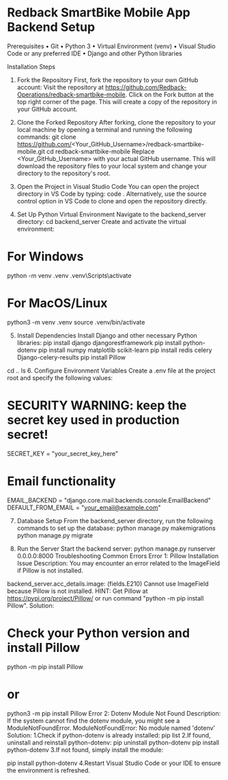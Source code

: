 # Redback SmartBike Mobile App Backend Setup
Prerequisites
•	Git
•	Python 3
•	Virtual Environment (venv)
•	Visual Studio Code or any preferred IDE
•	Django and other Python libraries

Installation Steps
1. Fork the Repository
First, fork the repository to your own GitHub account:
Visit the repository at https://github.com/Redback-Operations/redback-smartbike-mobile.
Click on the Fork button at the top right corner of the page. This will create a copy of the repository in your GitHub account.

2. Clone the Forked Repository
After forking, clone the repository to your local machine by opening a terminal and running the following commands:
git clone https://github.com/<Your_GitHub_Username>/redback-smartbike-mobile.git
cd redback-smartbike-mobile
Replace <Your_GitHub_Username> with your actual GitHub username.
This will download the repository files to your local system and change your directory to the repository's root.

3. Open the Project in Visual Studio Code
You can open the project directory in VS Code by typing:
code .
Alternatively, use the source control option in VS Code to clone and open the repository directly.

4. Set Up Python Virtual Environment
Navigate to the backend_server directory:
cd backend_server
Create and activate the virtual environment:

# For Windows
python -m venv .venv
.venv\Scripts\activate

# For MacOS/Linux
python3 -m venv .venv
source .venv/bin/activate

5. Install Dependencies
Install Django and other necessary Python libraries:
pip install django djangorestframework
pip install python-dotenv
pip install numpy matplotlib scikit-learn
pip install redis celery Django-celery-results
pip install Pillow

cd ..
ls 
6. Configure Environment Variables
Create a .env file at the project root and specify the following values:

# SECURITY WARNING: keep the secret key used in production secret!
SECRET_KEY = "your_secret_key_here"

# Email functionality
EMAIL_BACKEND = "django.core.mail.backends.console.EmailBackend"
DEFAULT_FROM_EMAIL = "your_email@example.com"

7. Database Setup
From the backend_server directory, run the following commands to set up the database:
python manage.py makemigrations
python manage.py migrate

8. Run the Server
Start the backend server:
python manage.py runserver 0.0.0.0:8000
Troubleshooting Common Errors
Error 1: Pillow Installation Issue
Description: You may encounter an error related to the ImageField if Pillow is not installed.

backend_server.acc_details.image: (fields.E210) Cannot use ImageField because Pillow is not installed.
HINT: Get Pillow at https://pypi.org/project/Pillow/ or run command "python -m pip install Pillow".
Solution:

# Check your Python version and install Pillow
python -m pip install Pillow
# or
python3 -m pip install Pillow
Error 2: Dotenv Module Not Found
Description: If the system cannot find the dotenv module, you might see a ModuleNotFoundError.
ModuleNotFoundError: No module named 'dotenv'
Solution:
1.Check if python-dotenv is already installed:
pip list
2.If found, uninstall and reinstall python-dotenv:
pip uninstall python-dotenv
pip install python-dotenv
3.If not found, simply install the module:

pip install python-dotenv
4.Restart Visual Studio Code or your IDE to ensure the environment is refreshed.

